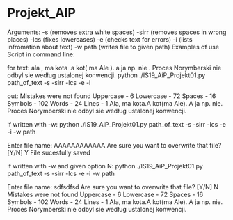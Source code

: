 # Projekt_AIP

Arguments:
-s (removes extra white spaces)
-sirr (removes spaces in wrong places)
-lcs (fixes lowercases)
-e (checks text for errors)
-i (lists infromation about text)
-w path (writes file to given path)
Examples of use
Script in command line:

for text: ala , ma kota .a kot( ma Ale ). a ja np. nie . Proces Norymberski nie odbyl sie według ustalonej konwencji.
python ./IS19_AiP_Projekt01.py path_of_text -s -sirr -lcs -e -i

out: Mistakes were not found
Uppercase - 6
Lowercase - 72
Spaces - 16
Symbols - 102
Words - 24
Lines - 1
Ala, ma kota.A kot(ma Ale). A ja np. nie. Proces Norymberski nie odbyl sie według ustalonej konwencji.

if written with -w:
python ./IS19_AiP_Projekt01.py path_of_text -s -sirr -lcs -e -i -w path

Enter file name: AAAAAAAAAAAA
Are sure you want to overwrite that file? [Y/N]
Y
File sucesfully saved

if written with -w and given option N:
python ./IS19_AiP_Projekt01.py path_of_text -s -sirr -lcs -e -i -w path

Enter file name: sdfsdfsd
Are sure you want to overwrite that file? [Y/N]
N
Mistakes were not found
Uppercase - 6
Lowercase - 72
Spaces - 16
Symbols - 102
Words - 24
Lines - 1
Ala, ma kota.A kot(ma Ale). A ja np. nie. Proces Norymberski nie odbyl sie według ustalonej konwencji.
